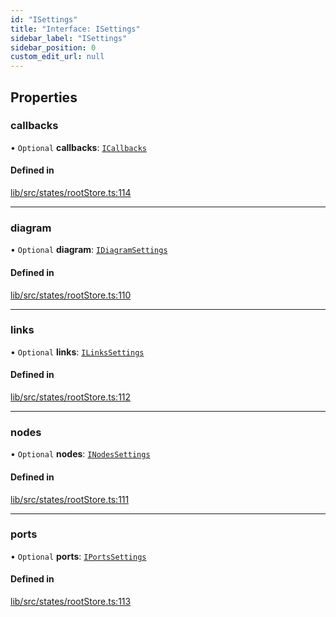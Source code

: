 ```yaml
---
id: "ISettings"
title: "Interface: ISettings"
sidebar_label: "ISettings"
sidebar_position: 0
custom_edit_url: null
---
```


## Properties

### callbacks

• `Optional` **callbacks**: [`ICallbacks`](ICallbacks)

#### Defined in

[lib/src/states/rootStore.ts:114](https://github.com/tokarchyn/react-easy-diagram/blob/370fa2c/lib/src/states/rootStore.ts#L114)

___

### diagram

• `Optional` **diagram**: [`IDiagramSettings`](IDiagramSettings)

#### Defined in

[lib/src/states/rootStore.ts:110](https://github.com/tokarchyn/react-easy-diagram/blob/370fa2c/lib/src/states/rootStore.ts#L110)

___

### links

• `Optional` **links**: [`ILinksSettings`](ILinksSettings)

#### Defined in

[lib/src/states/rootStore.ts:112](https://github.com/tokarchyn/react-easy-diagram/blob/370fa2c/lib/src/states/rootStore.ts#L112)

___

### nodes

• `Optional` **nodes**: [`INodesSettings`](INodesSettings)

#### Defined in

[lib/src/states/rootStore.ts:111](https://github.com/tokarchyn/react-easy-diagram/blob/370fa2c/lib/src/states/rootStore.ts#L111)

___

### ports

• `Optional` **ports**: [`IPortsSettings`](IPortsSettings)

#### Defined in

[lib/src/states/rootStore.ts:113](https://github.com/tokarchyn/react-easy-diagram/blob/370fa2c/lib/src/states/rootStore.ts#L113)
